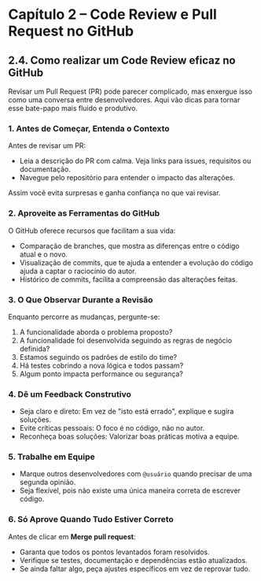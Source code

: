# Capítulo 2 – Code Review e Pull Request no GitHub

## 2.4. Como realizar um Code Review eficaz no GitHub

Revisar um Pull Request (PR) pode parecer complicado, mas enxergue isso como uma conversa entre desenvolvedores. Aqui vão dicas para tornar esse bate-papo mais fluido e produtivo.

### 1. Antes de Começar, Entenda o Contexto

Antes de revisar um PR:

- Leia a descrição do PR com calma. Veja links para issues, requisitos ou documentação.  
- Navegue pelo repositório para entender o impacto das alterações.  

Assim você evita surpresas e ganha confiança no que vai revisar.

### 2. Aproveite as Ferramentas do GitHub

O GitHub oferece recursos que facilitam a sua vida:

- Comparação de branches, que mostra as diferenças entre o código atual e o novo.
- Visualização de commits, que te ajuda a entender a evolução do código ajuda a captar o raciocínio do autor.
- Histórico de commits, facilita a compreensão das alterações feitas.

### 3. O Que Observar Durante a Revisão
Enquanto percorre as mudanças, pergunte-se:

1. A funcionalidade aborda o problema proposto?  
2. A funcionalidade foi desenvolvida seguindo as regras de negócio definida?  
3. Estamos seguindo os padrões de estilo do time?  
4. Há testes cobrindo a nova lógica e todos passam?  
5. Algum ponto impacta performance ou segurança?

### 4. Dê um Feedback Construtivo

- Seja claro e direto: Em vez de "isto está errado", explique e sugira soluções.
- Evite críticas pessoais: O foco é no código, não no autor.
- Reconheça boas soluções: Valorizar boas práticas motiva a equipe.

### 5. Trabalhe em Equipe

- Marque outros desenvolvedores com `@usuário` quando precisar de uma segunda opinião.  
- Seja flexível, pois não existe uma única maneira correta de escrever código.

### 6. Só Aprove Quando Tudo Estiver Correto

Antes de clicar em **Merge pull request**:

- Garanta que todos os pontos levantados foram resolvidos.  
- Verifique se testes, documentação e dependências estão atualizados.  
- Se ainda faltar algo, peça ajustes específicos em vez de reprovar tudo.
